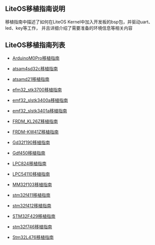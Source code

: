 ## LiteOS移植指南说明

移植指南中描述了如何在LiteOS Kernel中加入开发板的bsp包，并驱动uart、led、key等工作，
并且详细介绍了需要准备的环境信息等相关内容


## LiteOS移植指南列表
- [ArduinoM0Pro移植指南](./LiteOS_Migration_Guide_ArduinoM0Pro_Keil.md)

- [atsam4sd32c移植指南](./LiteOS_Migration_Guide_atsam4sd32c_Keil.md)

- [atsamd21移植指南](./LiteOS_Migration_Guide_atsamd21_Keil.md)

- [efm32_stk3700移植指南](./LiteOS_Migration_Guide_efm32_stk3700_Keil.md)

- [emf32_slstk3400a移植指南](./LiteOS_Migration_Guide_emf32_slstk3401a_IAR.md)

- [emf32_slstk3401a移植指南](./LiteOS_Migration_Guide_emf32_slstk3401a_IAR.md)

- [FRDM_KL26Z移植指南](./LiteOS_Migration_Guide_FRDM_KL26Z_Keil.md)

- [FRDM-KW41Z移植指南](./LiteOS_Migration_Guide_FRDM-KW41Z_IAR.md)

- [Gd32f190移植指南](./LiteOS_Migration_Guide_Gd32f190_Keil.md)

- [Gdf450移植指南](./LiteOS_Migration_Guide_gdf450_Keil.md)

- [LPC824移植指南](./LiteOS_Migration_Guide_lpc824_Keil.md)

- [LPC54110移植指南](./LiteOS_Migration_Guide_lpc54110_Keil.md)

- [MM32f103移植指南](./LiteOS_Migration_Guide_mm32f103_Keil.md)

- [stm32f411移植指南](./LiteOS_Migration_Guide_stm32f411_Keil.md)

- [stm32f412移植指南](./LiteOS_Migration_Guide_stm32f412_Keil.md)

- [STM32F429移植指南](./LiteOS_Migration_Guide_stm32f429_Keil.md)  

- [stm32f746移植指南](./LiteOS_Migration_Guide_stm32f746_Keil.md)

- [Stm32L476移植指南](./LiteOS_Migration_Guide_Stm32L476_Keil.md)

